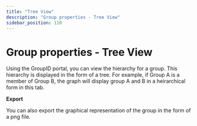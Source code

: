 ```yaml
---
title: "Tree View"
description: "Group properties - Tree View"
sidebar_position: 110
---
```


# Group properties - Tree View

Using the GroupID portal, you can view the hierarchy for a group. This hierarchy is displayed in the
form of a tree. For example, if Group A is a member of Group B, the graph will display group A and B
in a heirarchical form in this tab.

**Export**

You can also export the graphical representation of the group in the form of a png file.
